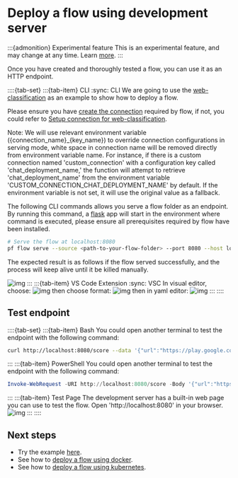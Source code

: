 # Deploy a flow using development server
:::{admonition} Experimental feature
This is an experimental feature, and may change at any time. Learn [more](../faq.md#stable-vs-experimental).
:::

Once you have created and thoroughly tested a flow, you can use it as an HTTP endpoint.

::::{tab-set}
:::{tab-item} CLI
:sync: CLI
We are going to use the [web-classification](https://github.com/microsoft/promptflow/tree/main/examples/flows/standard/web-classification/) as
an example to show how to deploy a flow.

Please ensure you have [create the connection](../manage-connections.md#create-a-connection) required by flow, if not, you could
refer to [Setup connection for web-classification](https://github.com/microsoft/promptflow/tree/main/examples/flows/standard/web-classification).

Note: We will use relevant environment variable ({connection_name}_{key_name}) to override connection configurations in 
serving mode, white space in connection name will be removed directly from environment variable name. For instance, 
if there is a custom connection named 'custom_connection' with a configuration key called 'chat_deployment_name,' the 
function will attempt to retrieve 'chat_deployment_name' from the environment variable 
'CUSTOM_CONNECTION_CHAT_DEPLOYMENT_NAME' by default. If the environment variable is not set, it will use the original 
value as a fallback.


The following CLI commands allows you serve a flow folder as an endpoint. By running this command, a [flask](https://flask.palletsprojects.com/en/) app will start in the environment where command is executed, please ensure all prerequisites required by flow have been installed.
```bash
# Serve the flow at localhost:8080
pf flow serve --source <path-to-your-flow-folder> --port 8080 --host localhost
```

The expected result is as follows if the flow served successfully, and the process will keep alive until it be killed manually.

![img](../../media/how-to-guides/deploy_flow.png)
:::
:::{tab-item} VS Code Extension
:sync: VSC
In visual editor, choose:
![img](../../media/how-to-guides/vscode_export.png)
then choose format:
![img](../../media/how-to-guides/vscode_export_as_local_app.png)
then in yaml editor:
![img](../../media/how-to-guides/vscode_start_local_app.png)
:::
::::

## Test endpoint
::::{tab-set}
:::{tab-item} Bash
You could open another terminal to test the endpoint with the following command:
```bash
curl http://localhost:8080/score --data '{"url":"https://play.google.com/store/apps/details?id=com.twitter.android"}' -X POST  -H "Content-Type: application/json"
```
:::
:::{tab-item} PowerShell
You could open another terminal to test the endpoint with the following command:
```powershell
Invoke-WebRequest -URI http://localhost:8080/score -Body '{"url":"https://play.google.com/store/apps/details?id=com.twitter.android"}' -Method POST  -ContentType "application/json"
```
:::
:::{tab-item} Test Page
The development server has a built-in web page you can use to test the flow. Open 'http://localhost:8080' in your browser.
![img](../../media/how-to-guides/deploy_flow_test_page.png)
:::
::::

## Next steps
- Try the example [here](https://github.com/microsoft/promptflow/tree/main/examples/flows/standard/web-classification/).
- See how to [deploy a flow using docker](deploy-using-docker.md).
- See how to [deploy a flow using kubernetes](deploy-using-kubernetes.md).

